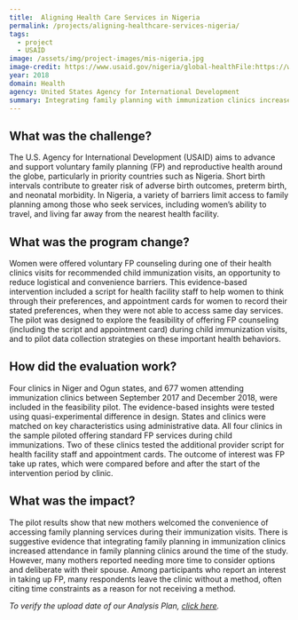 ```yaml
---
title:  Aligning Health Care Services in Nigeria
permalink: /projects/aligning-healthcare-services-nigeria/
tags:
  - project 
  - USAID
image: /assets/img/project-images/mis-nigeria.jpg  
image-credit: https://www.usaid.gov/nigeria/global-healthFile:https://www.usaid.gov/sites/default/files/styles/732_width/public/nodeimage/Nigeria%20GH_0.jpg
year: 2018  
domain: Health
agency: United States Agency for International Development
summary: Integrating family planning with immunization clinics increased attendance.
---
```

## What was the challenge?

The U.S. Agency for International Development (USAID) aims to advance and support voluntary family planning (FP) and reproductive health around the globe, particularly in priority countries such as Nigeria. Short birth intervals contribute to greater risk of adverse birth outcomes, preterm birth, and neonatal morbidity. In Nigeria, a variety of barriers limit access to family planning among those who seek services, including women’s ability to travel, and living far away from the nearest health facility.

## What was the program change?

Women were offered voluntary FP counseling during one of their health clinics visits for recommended child immunization visits, an opportunity to reduce logistical and convenience barriers. This evidence-based intervention included a script for health facility staff to help women to think through their preferences, and appointment cards for women to record their stated preferences, when they were not able to access same day services. The pilot was designed to explore the feasibility of offering FP counseling (including the script and appointment card) during child immunization visits, and to pilot data collection strategies on these important health behaviors. 

## How did the evaluation work?

Four clinics in Niger and Ogun states, and 677 women attending immunization clinics between September 2017 and December 2018, were included in the feasibility pilot. The evidence-based insights were tested using quasi-experimental difference in design. States and clinics were matched on key characteristics using administrative data. All four clinics in the sample piloted offering standard FP services during child immunizations. Two of these clinics tested the additional provider script for health facility staff and appointment cards. The outcome of interest was FP take up rates, which were compared before and after the start of the intervention period by clinic. 

## What was the impact?

The pilot results show that new mothers welcomed the convenience of accessing family planning services during their immunization visits.  There is suggestive evidence that integrating family planning in immunization clinics increased attendance in family planning clinics around the time of the study. However, many mothers reported needing more time to consider options and deliberate with their spouse.  Among participants who report an interest in taking up FP, many respondents leave the clinic without a method, often citing time constraints as a reason for not receiving a method. 

<i>To verify the upload date of our Analysis Plan, <a href="https://github.com/gsa-oes/office-of-evaluation-sciences/tree/master/assets/analysis">click here</a>.</i>
